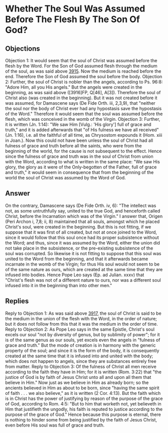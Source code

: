 # Whether The Soul Was Assumed Before The Flesh By The Son Of God?
## Objections
Objection 1: It would seem that the soul of Christ was assumed before the flesh by the Word. For the Son of God assumed flesh through the medium of the soul, as was said above [3915](A[1]). Now the medium is reached before the end. Therefore the Son of God assumed the soul before the body.
Objection 2: Further, the soul of Christ is nobler than the angels, according to Ps. 96:8: "Adore Him, all you His angels." But the angels were created in the beginning, as was said above ([3916]FP, Q[46], A[3]). Therefore the soul of Christ also (was created in the beginning). But it was not created before it was assumed, for Damascene says (De Fide Orth. iii, 2,3,9), that "neither the soul nor the body of Christ ever had any hypostasis save the hypostasis of the Word." Therefore it would seem that the soul was assumed before the flesh, which was conceived in the womb of the Virgin.
Objection 3: Further, it is written (Jn. 1:14): "We saw Him [Vulg.: 'His glory'] full of grace and truth," and it is added afterwards that "of His fulness we have all received" (Jn. 1:16), i.e. all the faithful of all time, as Chrysostom expounds it (Hom. xiii in Joan.). Now this could not have been unless the soul of Christ had all fulness of grace and truth before all the saints, who were from the beginning of the world, for the cause is not subsequent to the effect. Hence since the fulness of grace and truth was in the soul of Christ from union with the Word, according to what is written in the same place: "We saw His glory, the glory as it were of the Only-begotten of the Father, full of grace and truth," it would seem in consequence that from the beginning of the world the soul of Christ was assumed by the Word of God.
## Answer
On the contrary, Damascene says (De Fide Orth. iv, 6): "The intellect was not, as some untruthfully say, united to the true God, and henceforth called Christ, before the Incarnation which was of the Virgin."
I answer that, Origen (Peri Archon i, 7,8; ii, 8) maintained that all souls, amongst which he placed Christ's soul, were created in the beginning. But this is not fitting, if we suppose that it was first of all created, but not at once joined to the Word, since it would follow that this soul once had its proper subsistence without the Word; and thus, since it was assumed by the Word, either the union did not take place in the subsistence, or the pre-existing subsistence of the soul was corrupted. So likewise it is not fitting to suppose that this soul was united to the Word from the beginning, and that it afterwards became incarnate in the womb of the Virgin; for thus His soul would not seem to be of the same nature as ours, which are created at the same time that they are infused into bodies. Hence Pope Leo says (Ep. ad Julian. xxxv) that "Christ's flesh was not of a different nature to ours, nor was a different soul infused into it in the beginning than into other men."
## Replies
Reply to Objection 1: As was said above [3917](A[1]), the soul of Christ is said to be the medium in the union of the flesh with the Word, in the order of nature; but it does not follow from this that it was the medium in the order of time.
Reply to Objection 2: As Pope Leo says in the same Epistle, Christ's soul excels our soul "not by diversity of genus, but by sublimity of power"; for it is of the same genus as our souls, yet excels even the angels in "fulness of grace and truth." But the mode of creation is in harmony with the generic property of the soul; and since it is the form of the body, it is consequently created at the same time that it is infused into and united with the body; which does not happen to angels, since they are substances entirely free from matter.
Reply to Objection 3: Of the fulness of Christ all men receive according to the faith they have in Him; for it is written (Rom. 3:22) that "the justice of God is by faith of Jesus Christ unto all and upon all them that believe in Him." Now just as we believe in Him as already born; so the ancients believed in Him as about to be born, since "having the same spirit of faith . . . we also believe," as it is written (2 Cor. 4:13). But the faith which is in Christ has the power of justifying by reason of the purpose of the grace of God, according to Rom. 4:5: "But to him that worketh not, yet believeth in Him that justifieth the ungodly, his faith is reputed to justice according to the purpose of the grace of God." Hence because this purpose is eternal, there is nothing to hinder some from being justified by the faith of Jesus Christ, even before His soul was full of grace and truth.